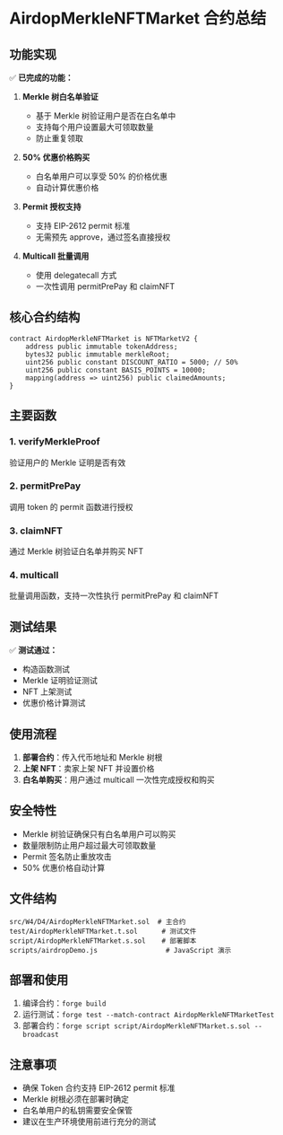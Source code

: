 # AirdopMerkleNFTMarket 合约总结

## 功能实现

✅ **已完成的功能：**

1. **Merkle 树白名单验证**
   - 基于 Merkle 树验证用户是否在白名单中
   - 支持每个用户设置最大可领取数量
   - 防止重复领取

2. **50% 优惠价格购买**
   - 白名单用户可以享受 50% 的价格优惠
   - 自动计算优惠价格

3. **Permit 授权支持**
   - 支持 EIP-2612 permit 标准
   - 无需预先 approve，通过签名直接授权

4. **Multicall 批量调用**
   - 使用 delegatecall 方式
   - 一次性调用 permitPrePay 和 claimNFT

## 核心合约结构

```solidity
contract AirdopMerkleNFTMarket is NFTMarketV2 {
    address public immutable tokenAddress;
    bytes32 public immutable merkleRoot;
    uint256 public constant DISCOUNT_RATIO = 5000; // 50%
    uint256 public constant BASIS_POINTS = 10000;
    mapping(address => uint256) public claimedAmounts;
}
```

## 主要函数

### 1. verifyMerkleProof
验证用户的 Merkle 证明是否有效

### 2. permitPrePay
调用 token 的 permit 函数进行授权

### 3. claimNFT
通过 Merkle 树验证白名单并购买 NFT

### 4. multicall
批量调用函数，支持一次性执行 permitPrePay 和 claimNFT

## 测试结果

✅ **测试通过：**
- 构造函数测试
- Merkle 证明验证测试
- NFT 上架测试
- 优惠价格计算测试

## 使用流程

1. **部署合约**：传入代币地址和 Merkle 树根
2. **上架 NFT**：卖家上架 NFT 并设置价格
3. **白名单购买**：用户通过 multicall 一次性完成授权和购买

## 安全特性

- Merkle 树验证确保只有白名单用户可以购买
- 数量限制防止用户超过最大可领取数量
- Permit 签名防止重放攻击
- 50% 优惠价格自动计算

## 文件结构

```
src/W4/D4/AirdopMerkleNFTMarket.sol  # 主合约
test/AirdopMerkleNFTMarket.t.sol      # 测试文件
script/AirdopMerkleNFTMarket.s.sol    # 部署脚本
scripts/airdropDemo.js                 # JavaScript 演示
```

## 部署和使用

1. 编译合约：`forge build`
2. 运行测试：`forge test --match-contract AirdopMerkleNFTMarketTest`
3. 部署合约：`forge script script/AirdopMerkleNFTMarket.s.sol --broadcast`

## 注意事项

- 确保 Token 合约支持 EIP-2612 permit 标准
- Merkle 树根必须在部署时确定
- 白名单用户的私钥需要安全保管
- 建议在生产环境使用前进行充分的测试 